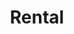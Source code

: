 ---
# HUGO
menu:
  main:
    weight: 4
url: /en/rental

# SEO
sitemap:
  priority: 0.8

# CONTENT
title: Rental
description: We rent jet skis and apartments in the center of Balestrand. Perfect for short day trips in the local area.
intro: Here you will find an overview of our rental offers. We are also helpful with rental cars or suggestions for nice day trips in the area. Send an inquiry by e-mail or when booking one of our apartments.
ogImage: /images/jetski/IMG_0834.jpg

items:
- title: Apartments
  text: We rent out apartments in the center of Balestrand. Perfect for short stays in Balestrand.
  images:
    - src: /images/holmen.jpg
      alt: ""
  link: 
    href: /en/apartments
    text: See our apartments

- title: Jet skis
  text: 2 Sea-Doo SPARK (TRIXX 2) and 2 Sea-Doo SPARK (TRIXX 3) personal jet skis for rent in the center of Balestrand. Contact us for a reservation.
  images:
    - src: /images/jetski/IMG_0834.jpg
      alt: ""
  price: "2 hours: NOK 1400 - 4 hours: NOK 1900 - Price can be negotiated if shorter / longer times are desired."

---